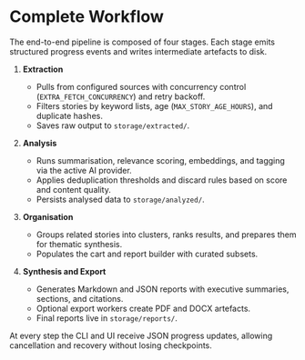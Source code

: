 # Complete Workflow

The end-to-end pipeline is composed of four stages. Each stage emits structured progress events and writes intermediate artefacts to disk.

1. **Extraction**
   - Pulls from configured sources with concurrency control (`EXTRA_FETCH_CONCURRENCY`) and retry backoff.
   - Filters stories by keyword lists, age (`MAX_STORY_AGE_HOURS`), and duplicate hashes.
   - Saves raw output to `storage/extracted/`.

2. **Analysis**
   - Runs summarisation, relevance scoring, embeddings, and tagging via the active AI provider.
   - Applies deduplication thresholds and discard rules based on score and content quality.
   - Persists analysed data to `storage/analyzed/`.

3. **Organisation**
   - Groups related stories into clusters, ranks results, and prepares them for thematic synthesis.
   - Populates the cart and report builder with curated subsets.

4. **Synthesis and Export**
   - Generates Markdown and JSON reports with executive summaries, sections, and citations.
   - Optional export workers create PDF and DOCX artefacts.
   - Final reports live in `storage/reports/`.

At every step the CLI and UI receive JSON progress updates, allowing cancellation and recovery without losing checkpoints.
